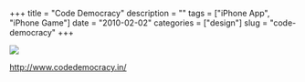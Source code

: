 +++
title = "Code Democracy"
description = ""
tags = ["iPhone App", "iPhone Game"]
date = "2010-02-02"
categories = ["design"]
slug = "code-democracy"
+++


 

  <div id="screens-thumbs" class="clearfix">
    <div class="txt-center" id="design-submission"><a href="http://www.codedemocracy.in/"><img id='bluga-thumbnail-2295' class='bluga-thumbnail large' src='//konigi.com/media/bluga/
wt4b67f0f524ceb_large.jpg'/></a></div>  
  </div>   
<p><a href="http://www.codedemocracy.in/">http://www.codedemocracy.in/</a></p>




